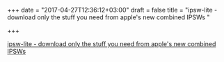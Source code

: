 +++
date = "2017-04-27T12:36:12+03:00"
draft = false
title = "ipsw-lite - download only the stuff you need from apple's new combined IPSWs "

+++

<p><a href="https://t.co/9fiDW5YsDR">ipsw-lite - download only the stuff you need from apple's new combined IPSWs </a></p>
